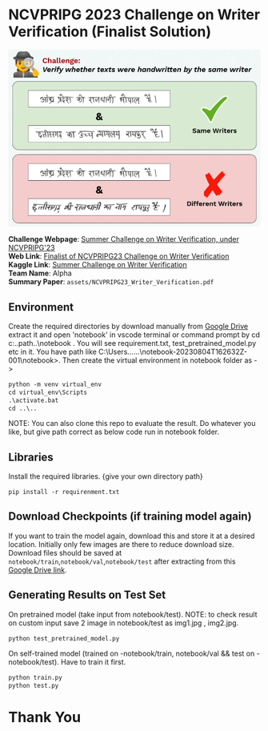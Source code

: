 # NCVPRIPG 2023 Challenge on Writer Verification (Finalist Solution)

![intro image](assets/img.png)

**Challenge Webpage**: [Summer Challenge on Writer Verification, under NCVPRIPG'23](https://vl2g.github.io/challenges/wv2023)  
**Web Link**: [Finalist of NCVPRIPG23 Challenge on Writer Verification](https://mohitsharma-iitj.github.io/NCVPRIPG2023_Writer_Verification/)  
**Kaggle Link**: [Summer Challenge on Writer Verification](https://www.kaggle.com/competitions/summer-challenge-on-writer-verification23-finale/leaderboard)  
**Team Name**: Alpha  
**Summary Paper**: `assets/NCVPRIPG23_Writer_Verification.pdf`



## Environment
Create the required directories by download manually from [Google Drive](https://drive.google.com/drive/folders/1xhPeBt5VeRWNnY8SKLu-cyLjm8CjjdQD?usp=sharing) extract it and open 'notebook' in vscode terminal or command prompt by cd c:\..path..\notebook . You will see requirement.txt, test_pretrained_model.py etc in it. You have path like C:\Users\......\notebook-20230804T162632Z-001\notebook>. Then create the virtual environment in notebook folder as ->
```shell
python -m venv virtual_env
cd virtual_env\Scripts
.\activate.bat
cd ..\..
```
NOTE: You can also clone this repo to evaluate the result. Do whatever you like, but give path correct as below code run in notebook folder.


## Libraries
Install the required libraries. {give your own directory path}
```shell
pip install -r requirenment.txt
```



## Download Checkpoints (if training model again)
If you want to train the model again, download this and store it at a desired location. Initially only few images are there to reduce download size. Download files should be saved at `notebook/train`,`notebook/val`,`notebook/test` after extracting from this [Google Drive link](https://drive.google.com/drive/folders/1kQG-b9Jvha05d-5xQ2yK7cI5pVRSXzex?usp=sharing).



## Generating Results on Test Set
On pretrained model (take input from notebook/test).
NOTE: to check result on custom input save 2 image in notebook/test as img1.jpg , img2.jpg.
```shell
python test_pretrained_model.py 
```
On self-trained model (trained on -notebook/train, notebook/val && test on - notebook/test).
Have to train it first.
```shell
python train.py 
python test.py 
```




# Thank You
